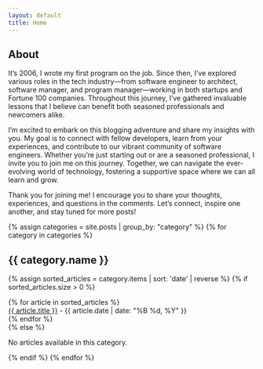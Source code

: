 ```yaml
---
layout: default
title: Home
---
```



## About

It’s 2006, I wrote my first program on the job. Since then, I’ve explored various roles in the tech industry—from software engineer to architect, software manager, and program manager—working in both startups and Fortune 100 companies. Throughout this journey, I’ve gathered invaluable lessons that I believe can benefit both seasoned professionals and newcomers alike.

I’m excited to embark on this blogging adventure and share my insights with you. My goal is to connect with fellow developers, learn from your experiences, and contribute to our vibrant community of software engineers. Whether you’re just starting out or are a seasoned professional, I invite you to join me on this journey. Together, we can navigate the ever-evolving world of technology, fostering a supportive space where we can all learn and grow.

Thank you for joining me! I encourage you to share your thoughts, experiences, and questions in the comments. Let’s connect, inspire one another, and stay tuned for more posts!


{% assign categories = site.posts | group_by: "category" %}
{% for category in categories %}
## {{ category.name }} <!-- ({{ category.items.size }} articles) --> 
{% assign sorted_articles = category.items | sort: 'date' | reverse %}
{% if sorted_articles.size > 0 %}
<div>
<ul style="list-style-type: none; padding: 0; margin: 0;">
{% for article in sorted_articles %}
    <li>
        <a href="{{ article.url }}" target="_blank" rel="noopener noreferrer">{{ article.title }}</a> - {{ article.date | date: "%B %d, %Y" }}
    </li>
{% endfor %}
</ul>
</div>
{% else %}
<p>No articles available in this category.</p>
{% endif %}
{% endfor %}


